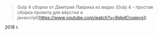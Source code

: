 > Gulp 4 сборка от Дмитрия Лаврика из видео (Gulp 4 - простая сборка проекта для вёрстки и javascript[https://www.youtube.com/watch?v=9qbdCruqpys])

2018 г.
